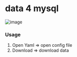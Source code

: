 # data 4 mysql
![image](https://github.com/tansen87/tauri-app-data4mysql/assets/98570790/a2868025-e286-487b-87fd-8846b128468b)

### Usage
1. Open Yaml => open config file
2. Download => download data
